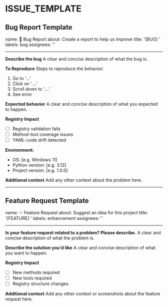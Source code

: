 # ISSUE_TEMPLATE

## Bug Report Template
name: 🐛 Bug Report
about: Create a report to help us improve
title: '[BUG] '
labels: bug
assignees: ''

---

**Describe the bug**
A clear and concise description of what the bug is.

**To Reproduce**
Steps to reproduce the behavior:
1. Go to '...'
2. Click on '....'
3. Scroll down to '....'
4. See error

**Expected behavior**
A clear and concise description of what you expected to happen.

**Registry Impact**
- [ ] Registry validation fails
- [ ] Method-tool coverage issues
- [ ] YAML-code drift detected

**Environment:**
- OS: [e.g. Windows 11]
- Python version: [e.g. 3.12]
- Project version: [e.g. 1.0.0]

**Additional context**
Add any other context about the problem here.

---

## Feature Request Template
name: ✨ Feature Request
about: Suggest an idea for this project
title: '[FEATURE] '
labels: enhancement
assignees: ''

---

**Is your feature request related to a problem? Please describe.**
A clear and concise description of what the problem is.

**Describe the solution you'd like**
A clear and concise description of what you want to happen.

**Registry Impact**
- [ ] New methods required
- [ ] New tools required
- [ ] Registry structure changes

**Additional context**
Add any other context or screenshots about the feature request here.